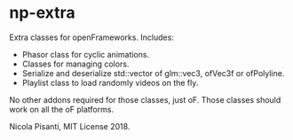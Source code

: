 np-extra
==============
Extra classes for openFrameworks. Includes:   
    
- Phasor class for cyclic animations.
- Classes for managing colors.
- Serialize and deserialize std::vector of glm::vec3, ofVec3f or ofPolyline.
- Playlist class to load randomly videos on the fly.
    
No other addons required for those classes, just oF. Those classes should work on all the oF platforms.   
   
Nicola Pisanti, MIT License 2018.
